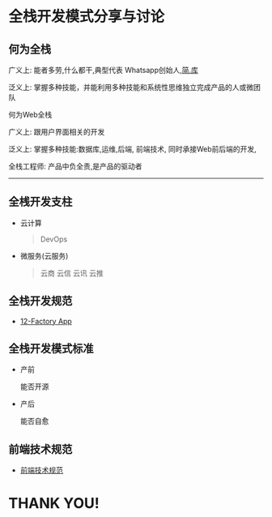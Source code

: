 #   全栈开发模式分享与讨论

## 何为全栈

广义上:  能者多劳,什么都干,典型代表 Whatsapp创始人,[简.库](http://www.haokoo.com/recorded/211914.html)

泛义上: 掌握多种技能，并能利用多种技能和系统性思维独立完成产品的人或微团队


何为Web全栈

广义上:  跟用户界面相关的开发

泛义上:  掌握多种技能:数据库,运维,后端, 前端技术,  同时承接Web前后端的开发,

全栈工程师: 产品中负全责,是产品的驱动者

---

## 全桟开发支柱


* 云计算

	> DevOps

* 微服务(云服务)

	> 云商
	> 云信
	> 云讯
	> 云推

##  全栈开发规范

* [12-Factory App](http://hujb2000.github.io/easynode/docs/landslide/twelve.html#slide1)


## 全栈开发模式标准

* 产前

	能否开源

* 产后

	能否自愈

## 前端技术规范


* [前端技术规范](http://hujb2000.github.io/allen.hu/update/2015/11/26/%E5%89%8D%E7%AB%AF%E6%8A%80%E6%9C%AF%E4%B8%AD%E5%BF%83-Web%E5%85%A8%E6%A1%9F%E5%BC%80%E5%8F%91%E8%A7%84%E8%8C%83.html)


# THANK YOU!
